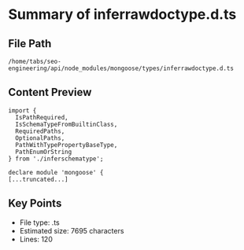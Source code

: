 # Summary of inferrawdoctype.d.ts
  
## File Path
`/home/tabs/seo-engineering/api/node_modules/mongoose/types/inferrawdoctype.d.ts`

## Content Preview
```
import {
  IsPathRequired,
  IsSchemaTypeFromBuiltinClass,
  RequiredPaths,
  OptionalPaths,
  PathWithTypePropertyBaseType,
  PathEnumOrString
} from './inferschematype';

declare module 'mongoose' {
[...truncated...]
```

## Key Points
- File type: .ts
- Estimated size: 7695 characters
- Lines: 120
